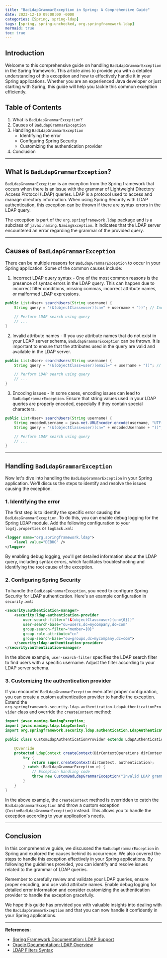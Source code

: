 ```yaml
---
title: "BadLdapGrammarException in Spring: A Comprehensive Guide"
date: 2023-12-10 09:00:00 -0000
categories: [Spring, spring-ldap]
tags: [spring, spring-unchecked, org.springframework.ldap]
mermaid: true
toc: true
---
```



## Introduction

Welcome to this comprehensive guide on handling `BadLdapGrammarException` in the Spring framework. This article aims to provide you with a detailed understanding of this exception and how to effectively handle it in your Spring applications. Whether you are an experienced Java developer or just starting with Spring, this guide will help you tackle this common exception efficiently.

## Table of Contents
1. What is `BadLdapGrammarException`?
2. Causes of `BadLdapGrammarException`
3. Handling `BadLdapGrammarException`
   - Identifying the error
   - Configuring Spring Security
   - Customizing the authentication provider
4. Conclusion

---

## What is `BadLdapGrammarException`?

`BadLdapGrammarException` is an exception from the Spring framework that occurs when there is an issue with the grammar of Lightweight Directory Access Protocol (LDAP) queries. LDAP is a protocol used to access and manage directory information. When using Spring Security with LDAP authentication, this exception can be thrown if there are syntax errors in the LDAP query.

The exception is part of the `org.springframework.ldap` package and is a subclass of `javax.naming.NamingException`. It indicates that the LDAP server encountered an error regarding the grammar of the provided query.

---

## Causes of `BadLdapGrammarException`

There can be multiple reasons for `BadLdapGrammarException` to occur in your Spring application. Some of the common causes include:

1. Incorrect LDAP query syntax - One of the most common reasons is the presence of syntax errors in the LDAP query. This can happen due to incorrect filter conditions, missing commas, incorrect attribute names, or malformed LDAP expressions.

```java
public List<User> searchUsers(String username) {
    String query = "(&(objectClass=user)(cn=" + username + "))"; // Incorrect query

    // Perform LDAP search using query
    // ...
}
```

2. Invalid attribute names - If you use attribute names that do not exist in your LDAP server schema, `BadLdapGrammarException` can be thrown. It is important to ensure that the attributes used in the query are valid and available in the LDAP server.

```java
public List<User> searchUsers(String username) {
    String query = "(&(objectClass=user)(email=" + username + "))"; // Invalid attribute

    // Perform LDAP search using query
    // ...
}
```

3. Encoding issues - In some cases, encoding issues can lead to `BadLdapGrammarException`. Ensure that string values used in your LDAP queries are properly encoded, especially if they contain special characters.

```java
public List<User> searchUsers(String username) {
    String encodedUsername = java.net.URLEncoder.encode(username, "UTF-8");
    String query = "(&(objectClass=user)(cn=" + encodedUsername + "))";

    // Perform LDAP search using query
    // ...
}
```

---

## Handling `BadLdapGrammarException`

Now let's dive into handling the `BadLdapGrammarException` in your Spring application. We'll discuss the steps to identify and resolve the issues causing the exception.

### 1. Identifying the error

The first step is to identify the specific error causing the `BadLdapGrammarException`. To do this, you can enable debug logging for the Spring LDAP module. Add the following configuration to your `log4j.properties` or `logback.xml`:

```xml
<logger name="org.springframework.ldap">
    <level value="DEBUG" />
</logger>
```

By enabling debug logging, you'll get detailed information about the LDAP query, including syntax errors, which facilitates troubleshooting and identifying the root cause of the exception.

### 2. Configuring Spring Security

To handle the `BadLdapGrammarException`, you need to configure Spring Security for LDAP authentication. Here's an example configuration in `security.xml`:

```xml
<security:authentication-manager>
    <security:ldap-authentication-provider
        user-search-filter="(&(objectClass=user)(cn={0}))"
        user-search-base="ou=users,dc=mycompany,dc=com"
        group-search-filter="member={0}"
        group-role-attribute="cn"
        group-search-base="ou=groups,dc=mycompany,dc=com">
    </security:ldap-authentication-provider>
</security:authentication-manager>
```

In the above example, `user-search-filter` specifies the LDAP search filter to find users with a specific username. Adjust the filter according to your LDAP server schema.

### 3. Customizing the authentication provider

If you encounter `BadLdapGrammarException` even after proper configuration, you can create a custom authentication provider to handle the exception. Extend the `org.springframework.security.ldap.authentication.LdapAuthenticationProvider` class and override the `createContext` method:

```java
import javax.naming.NamingException;
import javax.naming.ldap.LdapContext;
import org.springframework.security.ldap.authentication.LdapAuthenticationProvider;

public class CustomLdapAuthenticationProvider extends LdapAuthenticationProvider {

    @Override
    protected LdapContext createContext(DirContextOperations dirContext, boolean authentication) throws NamingException {
        try {
            return super.createContext(dirContext, authentication);
        } catch (BadLdapGrammarException e) {
            // Exception handling code
            throw new CustomBadLdapGrammarException("Invalid LDAP grammar", e);
        }
    }
}
```

In the above example, the `createContext` method is overridden to catch the `BadLdapGrammarException` and throw a custom exception (`CustomBadLdapGrammarException`) instead. This allows you to handle the exception according to your application's needs.

---

## Conclusion

In this comprehensive guide, we discussed the `BadLdapGrammarException` in Spring and explored the causes behind its occurrence. We also covered the steps to handle this exception effectively in your Spring applications. By following the guidelines provided, you can identify and resolve issues related to the grammar of LDAP queries.

Remember to carefully review and validate your LDAP queries, ensure proper encoding, and use valid attribute names. Enable debug logging for detailed error information and consider customizing the authentication provider to handle the exception gracefully.

We hope this guide has provided you with valuable insights into dealing with the `BadLdapGrammarException` and that you can now handle it confidently in your Spring applications.

---

**References:**
- [Spring Framework Documentation: LDAP Support](https://docs.spring.io/spring-framework/docs/current/reference/html/integration.html#ldap)
- [Oracle Documentation: LDAP Overview](https://docs.oracle.com/en/database/oracle/oracle-database/21/adfns/ldap-overview.html)
- [LDAP Filters Syntax](https://ldapwiki.com/wiki/LdapFilter)